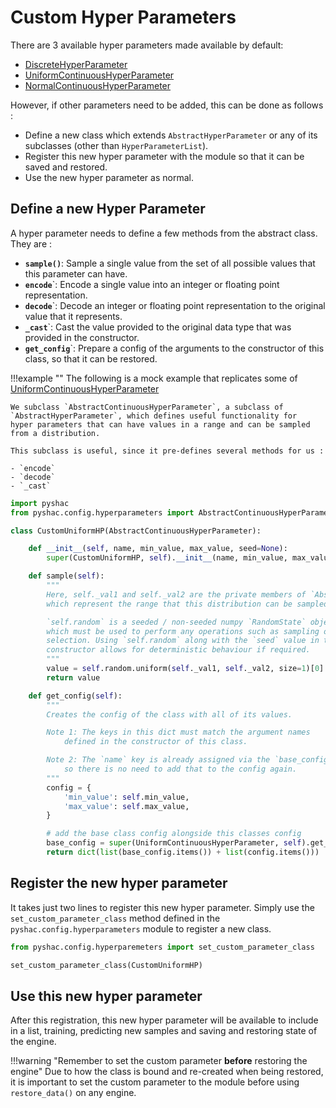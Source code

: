 # Custom Hyper Parameters

There are 3 available hyper parameters made available by default:

- [DiscreteHyperParameter](config/hyperparameters.md#discretehyperparameter)
- [UniformContinuousHyperParameter](config/hyperparameters.md#uniformcontinuoushyperparameter)
- [NormalContinuousHyperParameter](config/hyperparameters.md#normalcontinuoushyperparameter)

However, if other parameters need to be added, this can be done as follows :

- Define a new class which extends `AbstractHyperParameter` or any of its subclasses (other than `HyperParameterList`).
- Register this new hyper parameter with the module so that it can be saved and restored.
- Use the new hyper parameter as normal.

## Define a new Hyper Parameter

A hyper parameter needs to define a few methods from the abstract class. They are :

- **`sample()`**: Sample a single value from the set of all possible values that this parameter can have.
- **`encode`**`: Encode a single value into an integer or floating point representation.
- **`decode`**`: Decode an integer or floating point representation to the original value that it represents.
- **`_cast`**`: Cast the value provided to the original data type that was provided in the constructor.
- **`get_config`**`: Prepare a config of the arguments to the constructor of this class, so that it can be restored.

!!!example ""
    The following is a mock example that replicates some of [UniformContinuousHyperParameter](config/hyperparameters.md#uniformcontinuoushyperparameter)

    We subclass `AbstractContinuousHyperParameter`, a subclass of `AbstractHyperParameter`, which defines useful functionality for
    hyper parameters that can have values in a range and can be sampled from a distribution.

    This subclass is useful, since it pre-defines several methods for us :

    - `encode`
    - `decode`
    - `_cast`


```python
import pyshac
from pyshac.config.hyperparameters import AbstractContinuousHyperParameter

class CustomUniformHP(AbstractContinuousHyperParameter):

    def __init__(self, name, min_value, max_value, seed=None):
        super(CustomUniformHP, self).__init__(name, min_value, max_value, seed)

    def sample(self):
        """
        Here, self._val1 and self._val2 are the private members of `AbstractContinuousHyperParameters`,
        which represent the range that this distribution can be sampled from.

        `self.random` is a seeded / non-seeded numpy `RandomState` object,
        which must be used to perform any operations such as sampling or
        selection. Using `self.random` along with the `seed` value in the
        constructor allows for deterministic behaviour if required.
        """
        value = self.random.uniform(self._val1, self._val2, size=1)[0]
        return value

    def get_config(self):
        """
        Creates the config of the class with all of its values.

        Note 1: The keys in this dict must match the argument names
            defined in the constructor of this class.

        Note 2: The `name` key is already assigned via the `base_config`,
            so there is no need to add that to the config again.
        """
        config = {
            'min_value': self.min_value,
            'max_value': self.max_value,
        }

        # add the base class config alongside this classes config
        base_config = super(UniformContinuousHyperParameter, self).get_config()
        return dict(list(base_config.items()) + list(config.items()))
```

## Register the new hyper parameter

It takes just two lines to register this new hyper parameter. Simply use the `set_custom_parameter_class` method
defined in the `pyshac.config.hyperparameters` module to register a new class.

```python
from pyshac.config.hyperparemeters import set_custom_parameter_class

set_custom_parameter_class(CustomUniformHP)

```

## Use this new hyper parameter

After this registration, this new hyper parameter will be available to include in a list, training,
predicting new samples and saving and restoring state of the engine.

!!!warning "Remember to set the custom parameter **before** restoring the engine"
    Due to how the class is bound and re-created when being restored, it is important to
    set the custom parameter to the module before using `restore_data()` on any engine.
